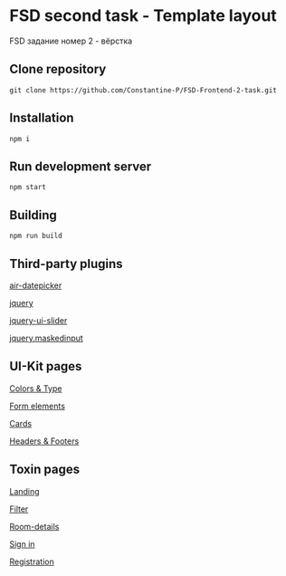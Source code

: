 # FSD second task - Template layout

FSD задание номер 2 - вёрстка
  
## Clone repository
``` 
git clone https://github.com/Constantine-P/FSD-Frontend-2-task.git
```

## Installation
``` 
npm i
```

## Run development server
``` 
npm start
```

## Building
``` 
npm run build
```

## Third-party plugins

[air-datepicker](https://github.com/t1m0n/air-datepicker)

[jquery](https://api.jquery.com/)

[jquery-ui-slider](https://api.jqueryui.com/1.12/slider)

[jquery.maskedinput](https://github.com/digitalBush/jquery.maskedinput)


## UI-Kit pages

[Colors & Type](https://constantine-p.github.io/FSD-Frontend-2-task/colors-type.html)

[Form elements](https://constantine-p.github.io/FSD-Frontend-2-task/form-elements.html)

[Cards](https://constantine-p.github.io/FSD-Frontend-2-task/cards.html)

[Headers & Footers](https://constantine-p.github.io/FSD-Frontend-2-task/headers-footers.html)

## Toxin pages

[Landing](https://constantine-p.github.io/FSD-Frontend-2-task/index.html)

[Filter](https://constantine-p.github.io/FSD-Frontend-2-task/filter.html)

[Room-details](https://constantine-p.github.io/FSD-Frontend-2-task/room-details.html)

[Sign in](https://constantine-p.github.io/FSD-Frontend-2-task/sign-in.html)

[Registration](https://constantine-p.github.io/FSD-Frontend-2-task/registration.html)
